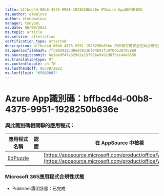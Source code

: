 ```yaml
---
title: bffbcd4d-00b8-4375-9951-1928250b636e 的Azure App識別碼資訊
ms.author: elmalova
author: elenamalova
manager: tonybal
ms.date: 06/09/2022
ms.topic: article
ms.service: attestation
certification_type: attested
description: bffbcd4d-00b8-4375-9951-1928250b636e 的所有可用安全性與合規性資訊。
ms.openlocfilehash: 7fce020325d8e8d923bf04b91f5970d6387058e9
ms.sourcegitcommit: 6e1bedf47a32902e15f956a9492d8f5ec44a9650
ms.translationtype: MT
ms.contentlocale: zh-TW
ms.lasthandoff: 06/09/2022
ms.locfileid: "65980807"
---
```

# <a name="azure-app-id-bffbcd4d-00b8-4375-9951-1928250b636e"></a>Azure App識別碼：bffbcd4d-00b8-4375-9951-1928250b636e


### <a name="apps-associated-with-this-id"></a>與此識別碼相關聯的應用程式：
| **應用程式名稱** | **認證** | **在 AppSource 中檢視** |
|--------------|---------------|-----------------------|
| [EdPuzzle](../forward/WA200003736.md) |  | [https://appsource.microsoft.com/product/office/WA200003736](https://appsource.microsoft.com/product/office/WA200003736) |

### <a name="microsoft-365-app-compliance-status"></a>Microsoft 365應用程式合規性狀態
- Publisher證明狀態：已完成
